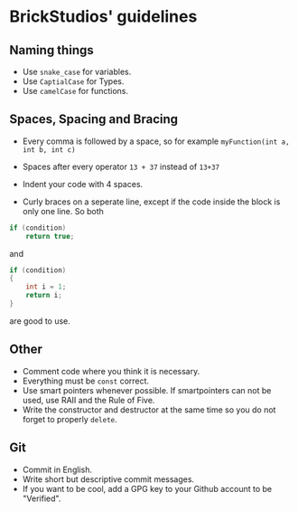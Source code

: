 # BrickStudios' guidelines
## Naming things
- Use `snake_case` for variables.
- Use `CaptialCase` for Types.
- Use `camelCase` for functions.

## Spaces, Spacing and Bracing
- Every comma is followed by a space, so for example
`myFunction(int a, int b, int c)`

- Spaces after every operator
`13 + 37` instead of `13+37`

- Indent your code with 4 spaces.

- Curly braces on a seperate line, except if the code inside the block is only one line.
So both

```c++
if (condition)
    return true;
```

and

```c++
if (condition)
{
    int i = 1;
    return i;
}
```
are good to use.

## Other
- Comment code where you think it is necessary.
- Everything must be `const` correct.
- Use smart pointers whenever possible. If smartpointers can not be used, use RAII and the Rule of Five.
- Write the constructor and destructor at the same time so you do not forget to properly `delete`.

## Git
- Commit in English.
- Write short but descriptive commit messages.
- If you want to be cool, add a GPG key to your Github account to be "Verified".

